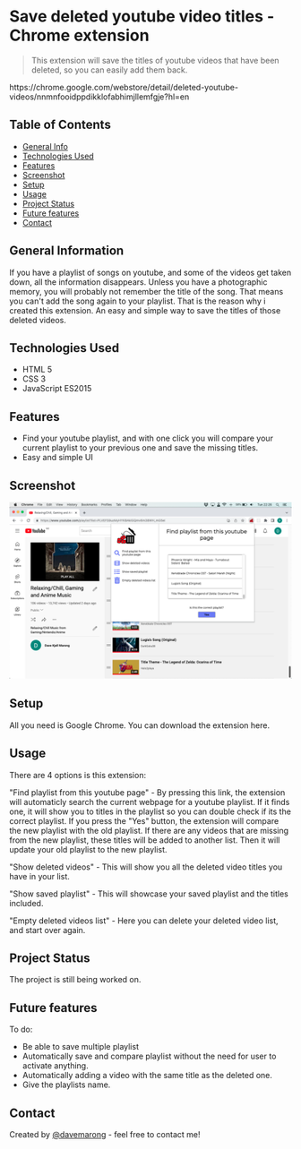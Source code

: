 # Save deleted youtube video titles - Chrome extension

> This extension will save the titles of youtube videos that have been deleted, so you can easily add them back.

<!-- > Live demo [_here_](https://www.example.com). If you have the project hosted somewhere, include the link here. --> https://chrome.google.com/webstore/detail/deleted-youtube-videos/nnmnfooidppdikklofabhimjllemfgje?hl=en

## Table of Contents

- [General Info](#general-information)
- [Technologies Used](#technologies-used)
- [Features](#features)
- [Screenshot](#screenshot)
- [Setup](#setup)
- [Usage](#usage)
- [Project Status](#project-status)
- [Future features](#feature-features)
- [Contact](#contact)

## General Information

If you have a playlist of songs on youtube, and some of the videos get taken down, all the information disappears. Unless you have a photographic memory, you will probably not remember the title of the song. That means you can't add the song again to your playlist. That is the reason why i created this extension. An easy and simple way to save the titles of those deleted videos.

## Technologies Used

- HTML 5
- CSS 3
- JavaScript ES2015

## Features

- Find your youtube playlist, and with one click you will compare your current playlist to your previous one and save the missing titles.
- Easy and simple UI

## Screenshot

![Example screenshot](./images/Youtube%20-%20Save%20deleted%20video%20titles.png)

## Setup

All you need is Google Chrome. You can download the extension here.

## Usage

There are 4 options is this extension:

"Find playlist from this youtube page" - By pressing this link, the extension will automaticly search the current webpage for a youtube playlist. If it finds one, it will show you to titles in the playlist so you can double check if its the correct playlist. If you press the "Yes" button, the extension will compare the new playlist with the old playlist. If there are any videos that are missing from the new playlist, these titles will be added to another list. Then it will update your old playlist to the new playlist.

"Show deleted videos" - This will show you all the deleted video titles you have in your list.

"Show saved playlist" - This will showcase your saved playlist and the titles included.

"Empty deleted videos list" - Here you can delete your deleted video list, and start over again.

## Project Status

The project is still being worked on.

## Future features

To do:

- Be able to save multiple playlist
- Automatically save and compare playlist without the need for user to activate anything.
- Automatically adding a video with the same title as the deleted one.
- Give the playlists name.

## Contact

Created by [@davemarong](https://www.codebydave.no/) - feel free to contact me!
